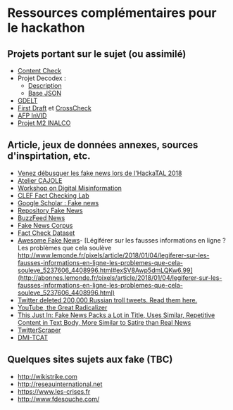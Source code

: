# Ressources complémentaires pour le hackathon

## Projets portant sur le sujet (ou assimilé)

- [Content Check](https://team.inria.fr/cedar/contentcheck/)
- Projet Decodex : 
	- [Description](http://abonnes.lemonde.fr/le-blog-du-decodex/article/2017/12/19/fausses-informations-les-donnees-du-decodex-en-2017_5231605_5095029.html) 
	- [Base JSON](http://s1.lemde.fr/mmpub/data/decodex/hoax/hoax_debunks.json)
- [GDELT](https://blog.gdeltproject.org/datasets-sbp-brims-2017-grand-interdisciplinary-data-science-challenge-fake-news)
- [First Draft](https://firstdraftnews.org) et [CrossCheck](https://crosscheck.firstdraftnews.org/france-en)
- [AFP InVID](https://www.afp.com/fr/lagence/medialab/invid)
- [Projet M2 INALCO](https://github.com/eldams/TIM-M2)

## Article, jeux de données annexes, sources d'inspirtation, etc.

- [Venez débusquer les fake news lors de l'HackaTAL 2018](http://www.inalco.fr/actualite/venez-debusquer-fake-news-hackatal-2018)
- [Atelier CAJOLE](http://www.info.univ-tours.fr/~marcel/cajole2018/)
- [Workshop on Digital Misinformation](http://cnets.indiana.edu/blog/2016/12/29/icwsm-2017-misinformation-workshop/)
- [CLEF Fact Checking Lab](http://alt.qcri.org/clef2018-factcheck/)
- [Google Scholar : Fake news](https://scholar.google.fr/scholar?hl=fr&as_sdt=0%2C5&q=fake+news&btnG=&oq=fake+news)
- [Repository Fake News](https://github.com/BenjaminDHorne/fakenewsdata1)
- [BuzzFeed News](https://github.com/BuzzFeedNews/everything)
- [Fake News Corpus](https://github.com/several27/FakeNewsCorpus)
- [Fact Check Dataset](https://www.datacommons.org)
- [Awesome Fake News](https://github.com/sumeetkr/AwesomeFakeNews)- [Légiférer sur les fausses informations en ligne ? Les problèmes que cela soulève
http://www.lemonde.fr/pixels/article/2018/01/04/legiferer-sur-les-fausses-informations-en-ligne-les-problemes-que-cela-souleve_5237606_4408996.html#exSV8Awp5dmLQKw6.99](http://abonnes.lemonde.fr/pixels/article/2018/01/04/legiferer-sur-les-fausses-informations-en-ligne-les-problemes-que-cela-souleve_5237606_4408996.html)
- [Twitter deleted 200,000 Russian troll tweets. Read them here.](https://www.nbcnews.com/tech/social-media/now-available-more-200-000-deleted-russian-troll-tweets-n844731)
- [YouTube, the Great Radicalizer](https://www.nytimes.com/2018/03/10/opinion/sunday/youtube-politics-radical.html)
- [This Just In: Fake News Packs a Lot in Title, Uses Similar, Repetitive Content in Text Body, More Similar to Satire than Real News](https://aaai.org/ocs/index.php/ICWSM/ICWSM17/paper/download/15772/14898)
- [TwitterScraper](http://twitterscraper.nl)
- [DMI-TCAT](https://github.com/digitalmethodsinitiative/dmi-tcat)

## Quelques sites sujets aux fake (TBC)

- http://wikistrike.com
- http://reseauinternational.net
- https://www.les-crises.fr
- http://www.fdesouche.com/
